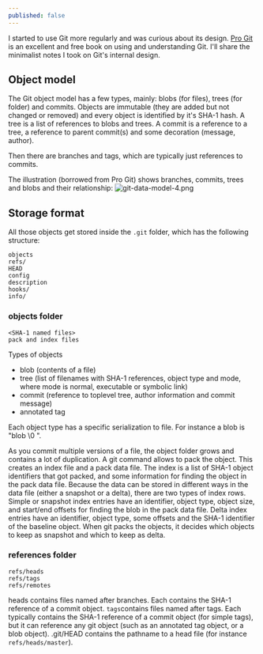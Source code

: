 ```yaml
---
published: false
---
```


I started to use Git more regularly and was curious about its design. [Pro Git](http://www.git-scm.com/book/en/v2) is an excellent and free book on using and understanding Git. I'll share the minimalist notes I took on Git's internal design.

## Object model

The Git object model has a few types, mainly: blobs (for files), trees (for folder) and commits. Objects are immutable (they are added but not changed or removed) and every object is identified by it's SHA-1 hash.
A tree is a list of references to blobs and trees.
A commit is a reference to a tree, a reference to parent commit(s) and some decoration (message, author).

Then there are branches and tags, which are typically just references to commits.

The illustration (borrowed from Pro Git) shows branches, commits, trees and blobs and their relationship:
![git-data-model-4.png]({{site.baseurl}}/archives/images/git-data-model-4.png)

## Storage format
All those objects get stored inside the `.git` folder, which has the following structure:

    objects
    refs/
    HEAD
    config
    description
    hooks/
    info/


### objects folder
    <SHA-1 named files>
    pack and index files

Types of objects
* blob (contents of a file)
* tree (list of filenames with SHA-1 references, object type and mode, where mode is normal, executable or symbolic link) 
* commit (reference to toplevel tree, author information and commit message)
* annotated tag

Each object type has a specific serialization to file. For instance a blob is "blob <space> <content length> \0 <content>".

As you commit multiple versions of a file, the object folder grows and contains a lot of duplication. A git command allows to pack the object. This creates an index file and a pack data file.
The index is a list of SHA-1 object identifiers that got packed, and some information for finding the object in the pack data file. Because the data can be stored in different ways in the data file (either a snapshot or a delta), there are two types of index rows.
Simple or snapshot index entries have an identifier, object type, object size, and start/end offsets for finding the blob in the pack data file.
Delta index entries have an identifier, object type, some offsets and the SHA-1 identifier of the baseline object.
When git packs the objects, it decides which objects to keep as snapshot and which to keep as delta.



### references folder 
    refs/heads
    refs/tags
    refs/remotes

heads contains files named after branches. Each contains the SHA-1 reference of a commit object.
`tags`contains files named after tags. Each typically contains the SHA-1 reference of a commit object (for simple tags), but it can reference any git object (such as an annotated tag object, or a blob object). 
.git/HEAD contains the pathname to a head file (for instance `refs/heads/master`).






